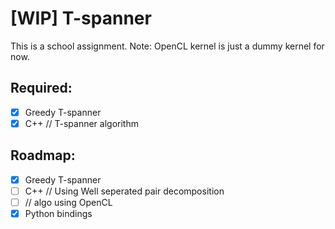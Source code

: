 # [WIP] T-spanner

This is a school assignment.
Note: OpenCL kernel is just a dummy kernel for now.

## Required:

- [X] Greedy T-spanner
- [X] C++ // T-spanner algorithm

## Roadmap:

- [X] Greedy T-spanner
- [ ] C++ // Using Well seperated pair decomposition
- [ ] // algo using OpenCL
- [X] Python bindings
